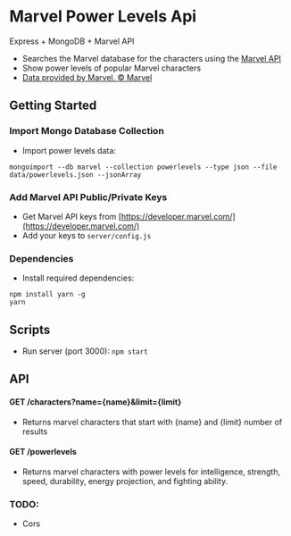 # Marvel Power Levels Api

Express + MongoDB + Marvel API

* Searches the Marvel database for the characters using the [Marvel API](https://developer.marvel.com/)
* Show power levels of popular Marvel characters
* [Data provided by Marvel. © Marvel](http://marvel.com)

## Getting Started

### Import Mongo Database Collection

* Import power levels data:
```
mongoimport --db marvel --collection powerlevels --type json --file data/powerlevels.json --jsonArray
```

### Add Marvel API Public/Private Keys

* Get Marvel API keys from [https://developer.marvel.com/](https://developer.marvel.com/)
* Add your keys to `server/config.js`

### Dependencies

* Install required dependencies:
```
npm install yarn -g
yarn
```

## Scripts

* Run server (port 3000): `npm start`

## API

#### GET /characters?name={name}&limit={limit}

* Returns marvel characters that start with {name} and {limit} number of results

#### GET /powerlevels

* Returns marvel characters with power levels for intelligence, strength, speed, durability, energy projection, and fighting ability.

### TODO:
* Cors